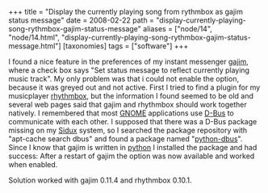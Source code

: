 +++
title = "Display the currently playing song from rythmbox as gajim status message"
date = 2008-02-22
path = "display-currently-playing-song-rythmbox-gajim-status-message"
aliases = ["node/14", "node/14.html", "display-currently-playing-song-rythmbox-gajim-status-message.html"]
[taxonomies]
tags = ["software"]
+++

I found a nice feature in the preferences of my instant messenger <a href="http://www.gajim.org" title="Gajim home">gajim</a>, where a check box says "Set status message to reflect currently playing music track". My only problem was that i could not enable the option, because it was greyed out and not active. First I tried to find a plugin for my musicplayer <a href="http://rhythmbox.org" title="Rhythmbox home">r</a><a href="http://rhythmbox.org" title="Rhythmbox home">hythmbox</a>, but the information I found seemed to be old and several web pages said that gajim and rhythmbox should work together natively. I remembered that most <a href="http://gnome.org" title="GNOME home">GNOME</a> applications use <a href="http://www.freedesktop.org/wiki/Software/dbus" title="D-Bus home">D-Bus</a> to communicate with each other. I supposed that there was a D-Bus package missing on my <a href="http://sidux.com" title="Sidux home">Sidux</a> system, so I searched the package repository with "apt-cache search dbus" and found a package named "<a href="http://packages.debian.org/sid/python-dbus" title="Debian package info">python-dbus</a>". Since I know that gajim is written in <a href="http://python.org" title="Python home">python</a> I installed the package and had success: After a restart of gajim the option was now available and worked when enabled.

Solution worked with gajim 0.11.4 and rhythmbox 0.10.1.
        
